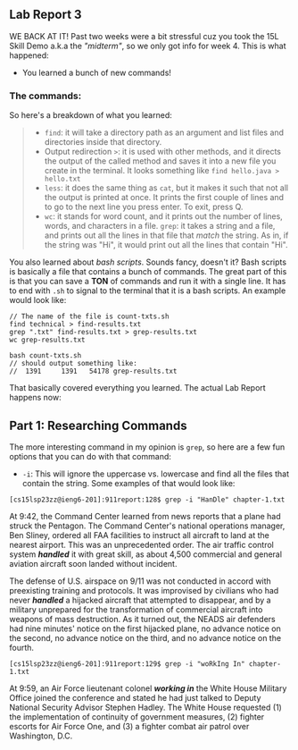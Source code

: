 ## Lab Report 3
WE BACK AT IT! Past two weeks were a bit stressful cuz you took the 15L Skill Demo a.k.a the *"midterm"*, so we only got info for week 4. This is what happened:
- You learned a bunch of new commands!

### The commands:
So here's a breakdown of what you learned:
> - ```find```: it will take a directory path as an argument and list files and directories inside that directory.  
> - Output redirection ``` > ```: it is used with other methods, and it directs the output of the called method and saves it into a new file you create in the terminal. It looks something like ```find hello.java > hello.txt```
> - ```less```: it does the same thing as ```cat```, but it makes it such that not all the output is printed at once. It prints the first couple of lines and to go to the next line you press enter. To exit, press Q.
> - ```wc```: it stands for word count, and it prints out the number of lines, words, and characters in a file.
> ```grep```: it takes a string and a file, and prints out all the lines in that file that *match* the string. As in, if the string was "Hi", it would print out all the lines that contain "Hi".

You also learned about *bash scripts*. Sounds fancy, doesn't it? 
Bash scripts is basically a file that contains a bunch of commands. The great part of this is that you can save a **TON** of commands and run it with a single line. It has to end with ```.sh``` to signal to the terminal that it is a bash scripts. An example would look like:
```
// The name of the file is count-txts.sh
find technical > find-results.txt
grep ".txt" find-results.txt > grep-results.txt
wc grep-results.txt
```
```
bash count-txts.sh
// should output something like:
//  1391     1391   54178 grep-results.txt
```
That basically covered everything you learned. The actual Lab Report happens now:
## Part 1: Researching Commands
The more interesting command in my opinion is ```grep```, so here are a few fun options that you can do with that command:
- ```-i```: This will ignore the uppercase vs. lowercase and find all the files that contain the string. Some examples of that would look like:
```
[cs15lsp23zz@ieng6-201]:911report:128$ grep -i "HanDle" chapter-1.txt
```
At 9:42, the Command Center learned from news reports that a plane had struck the Pentagon. The Command Center's national operations manager, Ben Sliney, ordered all FAA facilities to instruct all aircraft to land at the nearest airport. This was an unprecedented order. The air traffic control system ***handled*** it with great skill, as about 4,500 commercial and general aviation aircraft soon landed without incident.  

The defense of U.S. airspace on 9/11 was not conducted in accord with preexisting training and protocols. It was improvised by civilians who had never ***handled*** a hijacked aircraft that attempted to disappear, and by a military unprepared for the transformation of commercial aircraft into weapons of mass destruction. As it turned out, the NEADS air defenders had nine minutes' notice on the first hijacked plane, no advance notice on the second, no advance notice on the third, and no advance notice on the fourth.


```
[cs15lsp23zz@ieng6-201]:911report:129$ grep -i "woRkIng In" chapter-1.txt
```
At 9:59, an Air Force lieutenant colonel ***working in*** the White House Military Office joined the conference and stated he had just talked to Deputy National Security Advisor Stephen Hadley. The White House requested (1) the implementation of continuity of government measures, (2) fighter escorts for Air Force One, and (3) a fighter combat air patrol over Washington, D.C.
